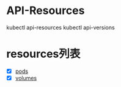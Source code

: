 # API-Resources
kubectl api-resources
kubectl api-versions

# resources列表
- [x] [pods](https://github.com/bertreyking/k8s/blob/master/k8s/api-resources%E6%B1%87%E6%80%BB/pod.md)
- [x] [volumes](https://github.com/bertreyking/k8s/blob/master/k8s/api-resources%E6%B1%87%E6%80%BB/volume.md)

